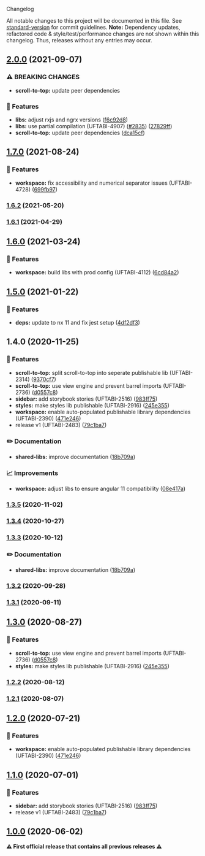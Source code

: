  Changelog

All notable changes to this project will be documented in this file. See [standard-version](https://github.com/conventional-changelog/standard-version) for commit guidelines.
**Note:** Dependency updates, refactored code & style/test/performance changes are not shown within this changelog. Thus, releases without any entries may occur.

## [2.0.0](https://github.com/Schaeffler-Group/frontend-schaeffler/compare/scroll-to-top-v2.0.0...scroll-to-top-v1.7.0) (2021-09-07)


### ⚠ BREAKING CHANGES

* **scroll-to-top:** update peer dependencies

### 🎸 Features

* **libs:** adjust rxjs and ngrx versions ([f6c92d8](https://github.com/Schaeffler-Group/frontend-schaeffler/commit/f6c92d81ace947127362bd322283a8ac925ab998))
* **libs:** use partial compilation (UFTABI-4907) ([#2835](https://github.com/Schaeffler-Group/frontend-schaeffler/issues/2835)) ([27829ff](https://github.com/Schaeffler-Group/frontend-schaeffler/commit/27829ff96da6ccc3a4ee0b98bc6f766a8c4a5057))
* **scroll-to-top:** update peer dependencies ([dca15cf](https://github.com/Schaeffler-Group/frontend-schaeffler/commit/dca15cfc98d280829b9fe51934702df106cb8245))

## [1.7.0](https://github.com/Schaeffler-Group/frontend-schaeffler/compare/scroll-to-top-v1.7.0...scroll-to-top-v1.6.2) (2021-08-24)


### 🎸 Features

* **workspace:** fix accessibility and numerical separator issues (UFTABI-4728) ([699fb97](https://github.com/Schaeffler-Group/frontend-schaeffler/commit/699fb97a63a9069d847dfa489386da561028e5ea))

### [1.6.2](///compare/scroll-to-top-v1.6.2...scroll-to-top-v1.6.1) (2021-05-20)

### [1.6.1](///compare/scroll-to-top-v1.6.1...scroll-to-top-v1.6.0) (2021-04-29)

## [1.6.0](///compare/scroll-to-top-v1.6.0...scroll-to-top-v1.5.0) (2021-03-24)


### 🎸 Features

* **workspace:** build libs with prod config (UFTABI-4112) ([6cd84a2](///commit/6cd84a2b3f3b5fe695d93c28e6cf5eb69bf6c205))

## [1.5.0](///compare/scroll-to-top-v1.5.0...scroll-to-top-v1.4.0) (2021-01-22)


### 🎸 Features

* **deps:** update to nx 11 and fix jest setup ([4df2df3](///commit/4df2df38f8a3fa29abae9b9f736e7d237344541b))

## 1.4.0 (2020-11-25)


### 🎸 Features

* **scroll-to-top:** split scroll-to-top into seperate publishable lib (UFTABI-2314) ([9370cf7](///commit/9370cf7813a82599ec90837bc6171b557520728c))
* **scroll-to-top:** use view engine and prevent barrel imports (UFTABI-2736) ([d0557c8](///commit/d0557c864eb8cc4841c4949f40a66111e0c87460))
* **sidebar:** add storybook stories (UFTABI-2516) ([983ff75](///commit/983ff7543a52c564b3b60c5d02f2b438a3a19fa1))
* **styles:** make styles lib publishable (UFTABI-2916) ([245e355](///commit/245e355c6de4dafff18bdf03301074adb41669c3))
* **workspace:** enable auto-populated publishable library dependencies (UFTABI-2390) ([471e246](///commit/471e246144837957500060590020b380a0940c39))
* release v1 (UFTABI-2483) ([79c1ba7](///commit/79c1ba7c6c1af8ccd909083d91fffbe0ae017ebb))


### ✏️ Documentation

* **shared-libs:** improve documentation ([18b709a](///commit/18b709a184a4ff7c2c342620bfec4a297831ae6e))


### 📈 Improvements

* **workspace:** adjust libs to ensure angular 11 compatibility ([08e417a](///commit/08e417a2e3a8c2404681863ff6466216e9ba80c6))

### [1.3.5](///compare/v1.9.0...v1.3.5) (2020-11-02)

### [1.3.4](https://gitlab.schaeffler.com/frontend-schaeffler/schaeffler-frontend/compare/v1.9.0...v1.3.4) (2020-10-27)

### [1.3.3](///compare/v1.7.0...v1.3.3) (2020-10-12)


### ✏️ Documentation

* **shared-libs:** improve documentation ([18b709a](///commit/18b709a184a4ff7c2c342620bfec4a297831ae6e))

### [1.3.2](///compare/v1.6.0...v1.3.2) (2020-09-28)

### [1.3.1](///compare/v1.5.0...v1.3.1) (2020-09-11)

## [1.3.0](///compare/v1.4.0...v1.3.0) (2020-08-27)


### 🎸 Features

* **scroll-to-top:** use view engine and prevent barrel imports (UFTABI-2736) ([d0557c8](///commit/d0557c864eb8cc4841c4949f40a66111e0c87460))
* **styles:** make styles lib publishable (UFTABI-2916) ([245e355](///commit/245e355c6de4dafff18bdf03301074adb41669c3))

### [1.2.2](///compare/v1.3.0...v1.2.2) (2020-08-12)

### [1.2.1](///compare/v1.2.0...v1.2.1) (2020-08-07)

## [1.2.0](///compare/v1.1.0...v1.2.0) (2020-07-21)


### 🎸 Features

* **workspace:** enable auto-populated publishable library dependencies (UFTABI-2390) ([471e246](///commit/471e246144837957500060590020b380a0940c39))

## [1.1.0](///compare/v0.5.0...v1.1.0) (2020-07-01)


### 🎸 Features

* **sidebar:** add storybook stories (UFTABI-2516) ([983ff75](///commit/983ff7543a52c564b3b60c5d02f2b438a3a19fa1))
* release v1 (UFTABI-2483) ([79c1ba7](///commit/79c1ba7c6c1af8ccd909083d91fffbe0ae017ebb))

## [1.0.0](///compare/v0.5.0...v1.0.0) (2020-06-02)

**⚠ First official release that contains all previous releases ⚠**